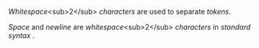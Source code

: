  

*Whitespace*&#60;sub&#62;2&#60;/sub&#62; *characters* are used to separate *tokens*. 

*Space* and *newline* are *whitespace*&#60;sub&#62;2&#60;/sub&#62; *characters* in *standard syntax* .  



